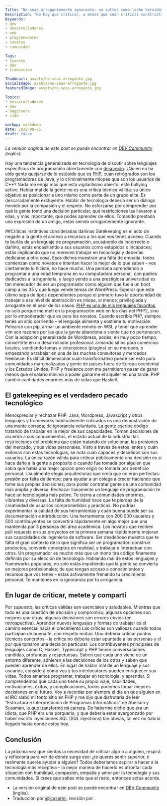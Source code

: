 ```yaml
---
Title: "No seas arrogantemente ignorante: no saltes como leche hervida"
Description: "No hay que criticar, a menos que sean críticas constructivas"
Keywords:
- dev
- desarrolladores
- web
- programadores
- novatos
- comunidad

Tags:
- sysarmy
- dev
- traduccion

Thumbnail: assets/no-seas-arrogante.jpg
socialImage: assets/no-seas-arrogante.jpg
featuredImage: assets/no-seas-arrogante.jpg

Topics:
- desarrolladores
- dev
- beginners
- vida

markup: markdown
date: 2022-08-25
draft: false
---
```


_La versión original de este post se puede encontrar en [DEV Community](https://dev.to/wesen/dont-be-arrogantly-ignorant-dont-flame-814) (inglés)._

Hay una tendencia generalizada en tecnología de discutir sobre lenguajes específicos de programación abiertamente con [desprecio](https://blog.aurynn.com/2015/12/16-contempt-culture). ¿Quién no ha oido gente quejarse de lo estúpido que es [PHP](https://the.scapegoat.dev/why-i-love-php-and-javascript/), cuán retrógrados son los programadores de Java, y lo criminalmente miopes que son los usuarios de C++?
Nada me enoja más que esta vigilantismo abierto, este bullying activo. Hablar mal de la gente no es una crítica técnica válida: su único objetivo es posicionar a uno mismo como parte de un grupo elite. Es descaradamente excluyente.
Hablar de tecnología debería ser un diálogo movido por la compasión y el respeto. No esforzarse por comprender por qué la gente tomó una decisión particular, qué restricciones las llevaron a ellas, y más importante, qué podés aprender de ellos. Tomando prestada una expresión de un amigo, estás siendo arrogantemente ignorante.

##Críticas instintivas consideradas dañinas
Gatekeeping es el acto de negarle a la gente el acceso a recursos a los que vos tenes acceso. Cuando te burlás de un lenguaje de programación, acusándolo de incorrecto o dañino, estás encasillando a sus usuarios como estúpidos o incapaces; estás implicando que no merecen trabajar en tecnología y deberían dedicarse a otra cosa.
Esos dichos muestran una falta de empatía: todos comienzan como novatos e intentan hacer lo mejor de lo que saben – vos ciertamente lo hiciste, no hace mucho. Una persona aprendiendo a programar a una edad temprana en su computadora personal, con padres dedicados a la ingeniería, y luego yendo a una prestigiosa universidad es tan merecedor de ser un programador como alguien que fue a un boot camp a los 35 y que luego vende temas de WordPress. Esperar que este último sepa de tipos dependientes porque el primero tuvo la oportunidad de trabajar a ese nivel de abstracción es miope, al menos; privilegiada y arrogante en el peor de los casos.
[PHP es uno de mis lenguajes favoritos](https://the.scapegoat.dev/why-i-love-php-and-javascript/), no solo porque me metí en la programación web en los dias del PHP2, sino por lo empoderador que es para los novatos. Cuando escribís PHP, siempre tenés un sitio corriendo – el lenguaje alimenta y sostiene tu motivación. Pelearse con pip, armar un ambiente remoto en WSL y tener que aprender vim son razones por las que la gente abandona o siente que no pertenecen.
Con la adopción generalizada de Wordpress, podés, en muy poco tiempo, convertirte en un desarrollador profesional: armando sitios para comercios locales, vendiendo temas y extensiones (plugins) en su mercado, o empezando a trabajar en una de las muchas consultoras y mercados freelance. Es difícil dimensionar cuán transformativo puede ser esto para comunidades marginalizadas y gente de países fuera de Europa occidental y los Estados Unidos. PHP y freelance.com me permitieron pasar de ganar menos que el salario mínimo a poder ganarme el alquiler en una tarde.
PHP cambió cantidades enormes más de vidas que Haskell.

## El gatekeeping es el verdadero pecado tecnológico
Menospreciar y rechazar PHP, Java, Wordpress, Javascript y otros lenguajes y frameworks habitualmente criticados es una demostración de una mente cerrada; de ignorancia voluntaria. La gente escribe código tratando de trabajar en la mejor de sus capacidades. Toman decisiones de acuerdo a sus conocimientos, el estado actual de la industria, las restricciones del problema que están tratando de solucionar, las presiones del mercado, y sus vidas personales. Visto a través de estos lentes y cuán exitosas son estas tecnologías, se nota cuán capaces y decididos son sus usuarios.
La única razón válida para criticar públicamente una decisión es si hace daño a la gente a propósito o cuando fue tomada por alguien que sabía que había una mejor opción pero eligió no tomarla por beneficio personal. Usualmente elegía arquitecturas que creía que no eran perfectas: presión por falta de tiempo; para ayudar a un colega a crecer haciendo que tome sus propias decisiones; para poder contratar gente de una comunidad más amplia y diversa. Rechazar llanamente un lenguaje de programación te hace un tecnologista más pobre. Te cierra a comunidades enormes, vibrantes y diversas. La falta de humildad hace que te pierdas de la creatividad de usuarios comprometidos y prácticos. No podrías experimentar la calidad de sus herramientas y cuán buena puede ser su documentación e introducción. Una herramienta con 200.000 usuarios y 500 contribuyentes se convertirá rápidamente en algo mejor que una mantenida por 3 personas del área académica. Los novatos que reciben pull requests en sus proyectos en la primera semana rápidamente mejoran sus capacidades de ingeniería de software.
Ser desdeñoso muestra que te falta el gran contexto de lo que significa ser un programador: construir productos, convertir conceptos en realidad, y trabajar e interactuar con otros. Un programador es mucho más que un mono tira código finamente definido por su elección de tecnología.
Hablando mal de estos lenguajes y frameworks populares, no solo estás impidiendo que la gente se convierta en mejores profesionales; de que tengan acceso a conocimientos y recursos que vos tenes – estas activamente frenando tu crecimiento personal. Te mantenes en la ignorancia por tu arrogancia.

## En lugar de criticar, metete y compartí
Por supuesto, las críticas válidas son esenciales y saludables. Mientras que todo es una cuestión de decisión y compromiso, algunas opciones son mejores que otras; algunas decisiones son errores obvios (en retrospectiva). Aprender nuevos lenguajes y formas de trabajar es el camino esencial hacia el crecimiento
Las críticas son valiosas cuando todos participan de buena fe, con respeto mútuo. Uno debería criticar puntos técnicos concretos – la crítica no debería estar apuntada a las personas y el por qué tomaron una decisión particular. Los contribuyentes principales de lenguajes como C, Haskell, Typescript y PHP tienen conversaciones cándidas, profundas y respetuosas. Saben que cada uno viene de un entorno diferente, adhieren a las decisiones de los otros y saben que pueden aprender de ellos.
En lugar de hablar mal de un lenguaje y sus usuarios, considerá cómo vos y tus interlocutores pueden enriquecer sus vidas. Todos amamos programar, trabajar en tecnología, y aprender. Si comprendemos que cada uno tiene su propio viaje, habilidades, motivaciones, éxitos, y complicaciones, todos podemos tomar mejores decisiones en el futuro.
Voy a recordar por siempre el día en que alguien en el IRC alabó mi tonto sitio en PHP y me dijo que disfrutaría de leer “Estructura e Interpretacion de Programas Informáticos” de Abelson y Sussman, [lo que transformó mi carrera](https://dev.to/wesen/the-book-that-changed-my-development-career-now-has-a-javascript-version-33hi). De haberme dicho que era un idiota, que PHP era una porquería, y que debería estar avergonzado por haber escrito inyecciones SQL (SQL injections) tan obvias, tal vez no habría llegado hasta donde estoy hoy.

## Conclusión
La próxima vez que sientas la necesidad de criticar algo o a alguien, respirá y reflexioná para ver de dónde surge eso: ¿te querés sentir superior, o realmente querés ayudar a alguien?
Todos deberíamos aspirar a hacer a la tecnología más receptiva – la mejor manera de hacerlo es afrontar cada situación con humildad, compasión, empatía y amor por la tecnología y sus comunidades.
Si crees que sabes más que el resto, entonces actúa acorde.

* La versión original de este post se puede encontrar en [DEV Community](https://dev.to/wesen/dont-be-arrogantly-ignorant-dont-flame-814) (inglés).
* Traducción por [@jcasarini](https://twitter.com/jcasarini), revisión por []().
